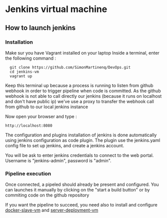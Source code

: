 # Jenkins virtual machine

## How to launch jenkins

### Installation

Make sur you have Vagrant installed on your laptop
Inside a terminal, enter the following command :

```
  git clone https://github.com/SimonMartinenq/DevOps.git
  cd jenkins-vm
  vagrant up
```

Keep this terminal up because a process is running to listen from github webhook in order to trigger pipeline when code is committed. As the github webhook is not able to call directly our jenkins (because it runs on localhost and don't have public ip) we've use a proxy to transfer the webhook call from github to our local jenkins instance

Now open your browser and type :

```
http://localhost:8080
```

The configuration and plugins installation of jenkins is done automatically using jenkins configuration as code plugin. The plugin use the jenkins.yaml config file to set up jenkins, and create a jenkins account.

You will be ask to enter jenkins credentials to connect to the web portal. Username is "jenkins-admin", password is "admin".

### Pipeline execution

Once connected, a pipeled should already be present and configured. You can launches it manually by clicking on the "start a build button" or by commiting code on the github repository

If you want the pipeline to succeed, you need also to install and configure [docker-slave-vm](https://github.com/SimonMartinenq/DevOps/blob/fullstack-app/docker-slave-vm/README.md) and [server-deployment-vm](https://github.com/SimonMartinenq/DevOps/blob/fullstack-app/server-deplyment-vm/README.md)

